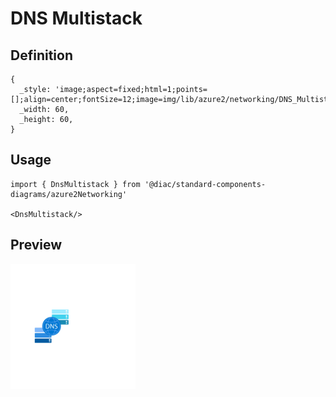 # DNS Multistack

## Definition

```
{
  _style: 'image;aspect=fixed;html=1;points=[];align=center;fontSize=12;image=img/lib/azure2/networking/DNS_Multistack.svg;strokeColor=none;',
  _width: 60,
  _height: 60,
}
```

## Usage

```
import { DnsMultistack } from '@diac/standard-components-diagrams/azure2Networking'

<DnsMultistack/>
```

## Preview

<img src="./dns-multistack.png" width="200"/>
